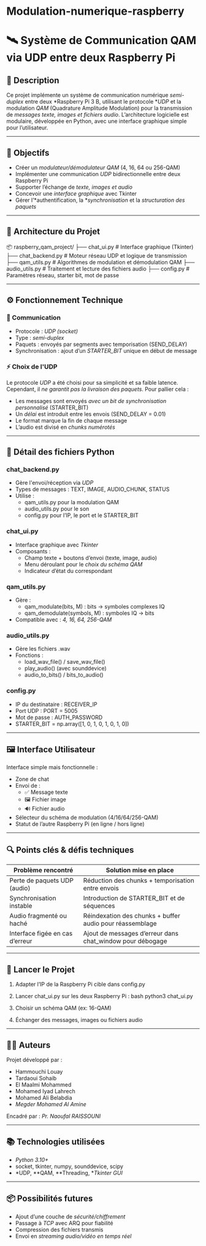 # Modulation-numerique-raspberry
# 🛰 Système de Communication QAM via UDP entre deux Raspberry Pi

## 📌 Description

Ce projet implémente un système de communication numérique *semi-duplex* entre deux *Raspberry Pi 3 B, utilisant le protocole **UDP* et la modulation *QAM* (Quadrature Amplitude Modulation) pour la transmission de *messages texte, images et fichiers audio*. L’architecture logicielle est modulaire, développée en Python, avec une interface graphique simple pour l’utilisateur.

---

## 🎯 Objectifs

- Créer un *modulateur/démodulateur QAM* (4, 16, 64 ou 256-QAM)
- Implémenter une communication *UDP* bidirectionnelle entre deux Raspberry Pi
- Supporter l’échange de *texte, images et audio*
- Concevoir une *interface graphique* avec Tkinter
- Gérer l’*authentification, la **synchronisation* et la *structuration des paquets*

---

## 🧱 Architecture du Projet


📦 raspberry_qam_project/
├── chat_ui.py          # Interface graphique (Tkinter)
├── chat_backend.py     # Moteur réseau UDP et logique de transmission
├── qam_utils.py        # Algorithmes de modulation et démodulation QAM
├── audio_utils.py      # Traitement et lecture des fichiers audio
├── config.py           # Paramètres réseau, starter bit, mot de passe


---

## ⚙ Fonctionnement Technique

### 🔁 Communication

- Protocole : *UDP (socket)*
- Type : *semi-duplex*
- Paquets : envoyés par segments avec temporisation (SEND_DELAY)
- Synchronisation : ajout d’un *STARTER_BIT* unique en début de message

### ⚡ Choix de l'UDP

Le protocole *UDP* a été choisi pour sa simplicité et sa faible latence. Cependant, il *ne garantit pas la livraison des paquets*. Pour pallier cela :

- Les messages sont envoyés *avec un bit de synchronisation personnalisé* (STARTER_BIT)
- Un *délai* est introduit entre les envois (SEND_DELAY = 0.01)
- Le format <END> marque la fin de chaque message
- L’audio est divisé en *chunks numérotés*

---

## 📁 Détail des fichiers Python

### chat_backend.py
- Gère l'envoi/réception via *UDP*
- Types de messages : TEXT, IMAGE, AUDIO_CHUNK, STATUS
- Utilise :
  - qam_utils.py pour la modulation QAM
  - audio_utils.py pour le son
  - config.py pour l’IP, le port et le STARTER_BIT

### chat_ui.py
- Interface graphique avec *Tkinter*
- Composants :
  - Champ texte + boutons d’envoi (texte, image, audio)
  - Menu déroulant pour le *choix du schéma QAM*
  - Indicateur d’état du correspondant

### qam_utils.py
- Gère :
  - qam_modulate(bits, M) : bits → symboles complexes IQ
  - qam_demodulate(symbols, M) : symboles IQ → bits
- Compatible avec : *4, 16, 64, 256-QAM*

### audio_utils.py
- Gère les fichiers .wav
- Fonctions :
  - load_wav_file() / save_wav_file()
  - play_audio() (avec sounddevice)
  - audio_to_bits() / bits_to_audio()

### config.py
- IP du destinataire : RECEIVER_IP
- Port UDP : PORT = 5005
- Mot de passe : AUTH_PASSWORD
- STARTER_BIT = np.array([1, 0, 1, 0, 1, 0, 1, 0])

---

## 🖼 Interface Utilisateur

Interface simple mais fonctionnelle :
- Zone de chat
- Envoi de :
  - ✅ Message texte
  - 🖼 Fichier image
  - 🔊 Fichier audio
- Sélecteur du schéma de modulation (4/16/64/256-QAM)
- Statut de l’autre Raspberry Pi (en ligne / hors ligne)

---

## 🔍 Points clés & défis techniques

| Problème rencontré                  | Solution mise en place                                         |
|------------------------------------|----------------------------------------------------------------|
| Perte de paquets UDP (audio)       | Réduction des chunks + temporisation entre envois              |
| Synchronisation instable           | Introduction de STARTER_BIT et de séquences <END>          |
| Audio fragmenté ou haché           | Réindexation des chunks + buffer audio pour réassemblage       |
| Interface figée en cas d’erreur    | Ajout de messages d’erreur dans chat_window pour débogage    |

---

## 🚀 Lancer le Projet

1. Adapter l’IP de la Raspberry Pi cible dans config.py
2. Lancer chat_ui.py sur les deux Raspberry Pi :
bash
python3 chat_ui.py

3. Choisir un schéma QAM (ex: 16-QAM)
4. Échanger des messages, images ou fichiers audio

---

## 👨‍💻 Auteurs

Projet développé par :

- Hammouchi Louay
- Tardaoui Sohaib
- El Maalmi Mohammed
- Mohamed Iyad Lahrech
- Mohamed Ali Belabdia
- *Megder Mohamed Al Amine*

Encadré par : *Pr. Naoufal RAISSOUNI*

---

## 📚 Technologies utilisées

- *Python 3.10+*
- socket, tkinter, numpy, sounddevice, scipy
- *UDP, **QAM, **Threading, **Tkinter GUI*

---

## 📦 Possibilités futures

- Ajout d’une couche de *sécurité/chiffrement*
- Passage à *TCP* avec ARQ pour fiabilité
- Compression des fichiers transmis
- Envoi en *streaming audio/vidéo en temps réel*
